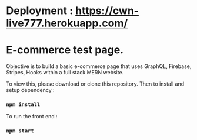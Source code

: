 # Deployment : https://cwn-live777.herokuapp.com/

# E-commerce test page.

Objective is to build a basic e-commerce page that uses GraphQL, Firebase, Stripes, Hooks within a full stack MERN website.

To view this, please download or clone this repository.
Then to install and setup dependency :

### `npm install`

To run the front end :

### `npm start`

